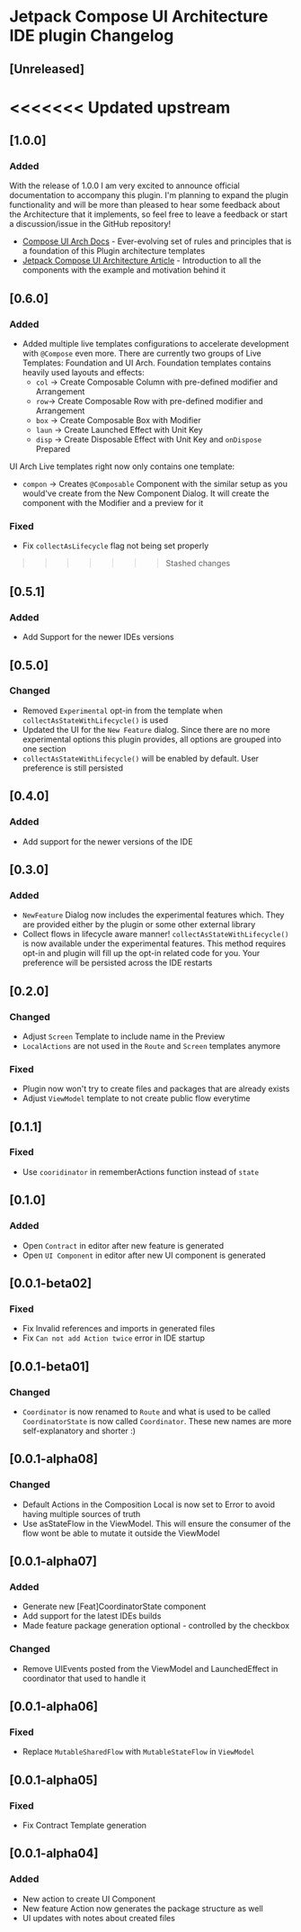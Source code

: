<!-- Keep a Changelog guide -> https://keepachangelog.com -->

# Jetpack Compose UI Architecture IDE plugin  Changelog

## [Unreleased]

<<<<<<< Updated upstream
=======
## [1.0.0]
### Added
With the release of 1.0.0 I am very excited to announce official documentation to accompany this plugin. I'm planning to expand the plugin functionality and will be more than pleased to hear some feedback about the Architecture that it implements, so feel free to leave a feedback or start a discussion/issue in the GitHub repository!
- [Compose UI Arch Docs](https://levinzonr.github.io/compose-ui-arch-docs/) - Ever-evolving set of rules and principles that is a foundation of this Plugin architecture templates
- [Jetpack Compose UI Architecture Article](https://engineering.monstar-lab.com/en/post/2023/07/14/Jetpack-Compose-UI-Architecture/) - Introduction to all the components with the example and motivation behind it


## [0.6.0]
### Added
- Added multiple live templates configurations to accelerate development with `@Compose` even more. There are currently two groups of Live Templates: Foundation and UI Arch. Foundation templates contains heavily used layouts and effects:
  - `col` -> Create Composable Column with pre-defined modifier and Arrangement
  - `row`-> Create Composable Row with pre-defined modifier and Arrangement
  - `box` -> Create Composable Box with Modifier
  - `laun` -> Create Launched Effect with Unit Key
  - `disp` -> Create Disposable Effect with Unit Key and `onDispose` Prepared

UI Arch Live templates right now only contains one template:
- `compon` -> Creates `@Composable` Component with the similar setup as you would've create from the New Component Dialog. It will create the component with the Modifier and a preview for it 

### Fixed
- Fix `collectAsLifecycle` flag not being set properly

>>>>>>> Stashed changes
## [0.5.1]
### Added
- Add Support for the newer IDEs versions

## [0.5.0]
### Changed
- Removed `Experimental` opt-in from the template when `collectAsStateWithLifecycle()` is used
- Updated the UI for the `New Feature` dialog. Since there are no more experimental options this plugin provides, all options are grouped into one section
- `collectAsStateWithLifecycle()` will be enabled by default. User preference is still persisted

## [0.4.0]
### Added
- Add support for the newer versions of the IDE

## [0.3.0]
### Added
- `NewFeature` Dialog now includes the experimental features which. They are provided either by the plugin or some other external library
- Collect flows in lifecycle aware manner! `collectAsStateWithLifecycle()` is now available under the experimental features. This method requires opt-in and plugin will fill up the opt-in related code for you. Your preference will be persisted across the IDE restarts

## [0.2.0]
### Changed
- Adjust `Screen` Template to include name in the Preview
- `LocalActions` are not used in the `Route` and `Screen` templates anymore

### Fixed
- Plugin now won't try to create files and packages that are already exists
- Adjust `ViewModel` template to not create public flow everytime


## [0.1.1]
### Fixed
- Use `cooridinator` in rememberActions function instead of `state`

## [0.1.0]
### Added
- Open `Contract` in editor after new feature is generated
- Open `UI Component` in editor after new UI component is generated


## [0.0.1-beta02]
### Fixed
- Fix Invalid references and imports in generated files
- Fix `Can not add Action twice` error in IDE startup

## [0.0.1-beta01]
### Changed
- `Coordinator` is now renamed to  `Route` and what is used to be called `CoordinatorState` is now called `Coordinator`. 
These new names are more self-explanatory and shorter :)


## [0.0.1-alpha08]
### Changed
- Default Actions in the Composition Local is now set to Error to avoid having multiple sources of truth
- Use asStateFlow in the ViewModel. This will ensure the consumer of the flow wont be able to mutate it outside the ViewModel

## [0.0.1-alpha07]
### Added
- Generate new [Feat]CoordinatorState component
- Add support for the latest IDEs builds
- Made feature package generation optional - controlled by the checkbox

### Changed
- Remove UIEvents posted from the ViewModel and LaunchedEffect in coordinator that used to handle it

## [0.0.1-alpha06]
### Fixed
- Replace `MutableSharedFlow` with `MutableStateFlow` in `ViewModel`

## [0.0.1-alpha05]
### Fixed
- Fix Contract Template generation

## [0.0.1-alpha04]
### Added
- New action to create UI Component
- New feature Action now generates the package structure as well
- UI updates with notes about created files